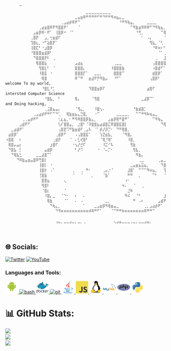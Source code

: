 
```

⠀⠀⠀⠀⠀⠉⠀⠀⠀⠀⠀⠀⠀⠀⠀⠀⠀⠀⠀⠀⠀⠀⠀⠀⠀⠀⠀⠀⠀⠀⠀⠀⠀⠀⠀⠀⠀⠀⠀⠀⠀⠀⠀⠀⠀⠀⠀⠀⠀⠀⠀⠀⠀⠀⠀⠀⠀⠀⠀⠀⠀⠀⠀⠀
⠀⠀⠀⠀⠀⠀⠀⠀⠀⠀⠀⠀⠀⠀⠀⠀⠀⠀⠀⠀⠀⠀⠀⠀⠀⠀⠀⠀⠀⣀⣀⣀⣀⣀⣀⣀⣀⣀⠀⠀⠀⠀⠀⠀⠀⠀⠀⠀⠀⠀⠀⠀⠀⠀⠀⠀⠀⠀⠀⠀⠀⠀⠀⠀
⠀⠀⠀⠀⠀⠀⠀⠀⠀⠀⠀⠀⠀⠀⠀⠀⠀⠀⠀⠀⠀⠀⠀⠀⠀⣀⣤⣶⠿⠛⠛⠛⠛⠋⠛⠙⠛⠛⠻⠶⣦⣄⣀⠀⠀⠀⠀⠀⠀⠀⠀⠀⠀⠀⠀⠀⠀⠀⠀⠀⠀⠀⠀⠀
⠀⠀⠀⠀⠀⠀⠀⠀⠀⠀⠀⠀⠀⠀⠀⠀⠀⠀⠀⠀⢀⣠⣴⡾⠿⠟⠉⠀⠀⠀⠀⠀⠀⠀⠀⠀⠀⠀⠀⠀⠀⠘⠛⠻⢷⣤⡀⠀⠀⠀⠀⣀⣀⣀⡀⠀⠀⠀⠀⠀⠀⠀⠀⠀
⠀⠀⠀⠀⠀⠀⠀⠀⠀⠀⠀⠀⢀⣴⣶⣿⠿⠟⠻⣿⣿⠟⠁⠀⠀⠀⠈⠀⠀⠀⠀⠀⠀⠀⠀⠀⠀⠀⠀⠀⠀⠀⠀⠀⠀⠉⠻⣷⣶⠿⠿⠿⠋⠙⠻⢷⣦⡀⠀⠀⠀⠀⠀⠀
⠀⠀⠀⠀⠀⠀⠀⠀⠀⠀⣠⣶⡿⠿⠂⠟⠁⠀⢸⣿⡿⠒⠀⠈⠁⠀⠀⠀⠀⠀⠀⠀⠀⠀⠀⠀⠀⠀⠀⠀⠀⠀⠀⠀⠀⠀⠀⠘⢛⡀⠀⠀⠀⠀⠀⠀⠉⢿⣶⡄⠀⠀⠀⠀
⠀⠀⠀⠀⠀⠀⠀⠀⠀⢀⣿⡟⠀⠀⣠⡀⢒⣶⣾⠏⠀⠀⠀⠀⠀⠀⠀⠀⠀⠀⠀⠀⠀⠀⠀⠀⠀⠀⠀⠀⠀⠀⠀⠀⠀⠀⠀⠀⠀⠁⠀⠠⡄⠀⠀⠀⠀⠈⢿⣿⡄⠀⠀⠀
⠀⠀⠀⠀⠀⠀⠀⠀⠀⢹⣿⣆⡀⠐⠋⣵⣿⡟⠁⠀⠀⠀⠀⠀⠀⠀⠀⠀⠀⠀⠀⠀⠀⠀⠀⠀⠀⠀⠀⠀⠀⠀⠀⠀⠀⠀⠀⠀⠀⠀⠀⠀⢻⣧⡀⠈⢃⠀⢸⣿⢃⠀⠀⠀
⠀⠀⠀⠀⠀⠀⠀⠀⠀⢸⣿⣏⠃⠐⣰⣿⡿⠀⠀⠀⠀⠀⠀⠀⠀⠀⠀⠀⠀⠀⠀⠀⠀⠀⠀⠀⠀⠀⠀⠀⠀⠀⠀⠀⠀⠀⠀⠀⠀⠀⠀⠀⠀⠘⠿⠶⠆⠃⢸⣿⣾⠀⠀⠀
⠀⠀⠀⠀⠀⠀⠀⠀⠀⠘⣿⣿⣿⣶⣾⡿⠃⠀⠀⠀⠀⠀⠀⠀⠀⠀⠀⠀⠀⠀⠀⠀⠀⠀⠀⠀⠀⠀⠀⠀⠀⠀⠀⠀⠀⠀⠀⠀⠀⠀⠀⠀⠀⠀⠀⠈⠁⢀⣾⣿⡏⠀⠀⠀
⠀⠀⠀⠀⠀⠀⠀⠀⠀⠀⠙⣿⣿⣿⡟⠇⠀⢀⠀⠀⠀⠀⠀⠀⠀⠀⠀⠀⠀⠀⠀⠀⠀⠀⠀⠀⠀⠀⠀⠀⠀⠀⠀⠀⠀⠀⠀⠀⠀⠀⠀⠀⠀⠀⢀⠀⠀⣸⣿⠟⠁⠀⠀⠀
⠀⠀⠀⠀⠀⠀⠀⠀⠀⠀⠀⢿⣿⣿⣧⠀⠀⠀⠀⠀⠀⠀⠀⠀⠀⣠⣴⣦⠀⠀⠀⠀⠀⠀⠀⠀⠀⠀⠀⢀⣀⣀⠀⠀⠀⠀⠀⠀⠀⠀⠀⠀⠀⢠⣿⣿⣿⣿⡁⠀⠀⠀⠀⠀
⠀⠀⠀⠀⠀⠀⠀⠀⠀⠀⠀⠀⢻⣿⣇⠃⠀⠈⠀⠀⠀⠀⠀⠀⠀⣿⣿⣿⡄⠀⠀⠀⠀⠀⠀⠀⠀⠀⠸⣿⣿⣿⣷⠀⠀⠀⠀⠀⠀⠀⠀⠀⠀⠰⣿⣾⠋⠁⠀⠀⠀⠀⠀⠀
⠀⠀⠀⠀⠀⠀⠀⠀⠀⠀⠀⠀⠸⣿⣯⠀⠐⠀⠀⠀⠀⠀⠀⠀⠀⣿⣿⣿⡏⠁⠀⠀⣀⣀⡀⠀⠀⠀⠀⣿⣿⣿⠉⠀⠀⠀⠀⠀⠀⠀⠀⠀⠀⣾⣿⡿⠁⠀⠀⠀⠀⠀⠀⠀
⠀⠀⠀⠀⠀⠀⠀⠀⠀⠀⠀⠀⠀⢿⣿⠀⠀⠀⠀⠀⠀⠀⠀⠀⠀⠿⠉⠛⠀⠀⣶⣼⠟⡛⠻⣷⡤⠀⠀⠘⠋⠁⠀⠀⠀⠀⠀⠀⠀⠀⠀⠀⢠⣿⡿⠃⠀⠀⠀⠀⠀⠀⠀⠀hello, welcome To my world, 
⠀⠀⠀⠀⠀⠀⠀⠀⠀⠀⠀⠀⠀⠘⣿⣇⠘⡁⠀⠀⠀⠀⠀⠀⠀⠀⠀⠀⠀⠀⠹⣿⣿⣶⡿⠏⠀⠀⠀⠀⠀⠀⠀⠀⠀⠀⠀⠀⠀⠀⠀⣴⣿⠏⠀⠀⠀⠀⠀⠀⠀⠀⠀⠀Im intersted Computer Science 
⠀⠀⠀⠀⠀⠀⠀⠀⠀⠀⠀⠀⠀⠀⠘⣿⣧⡀⠀⠃⠀⠀⠀⠀⠀⢿⡄⠀⠀⠀⠀⠈⢻⣿⠀⠀⠀⠀⠀⠀⠀⠀⠀⠀⠀⠀⠀⠀⠀⣀⣼⡿⠉⠁⠀⠀⠀⠀⠀⠀⠀⠀⠀⠀     and Doing hacking,  
⠀⠀⠀⠀⠀⠀⠀⠀⠀⠀⠀⠀⠀⠀⢀⣨⣿⣦⣤⡄⠀⠀⠀⠀⠀⠈⢻⣄⡀⠀⠀⠀⠸⣿⢢⠄⠀⠀⠀⠀⠀⠀⠀⠀⠀⠀⠘⣷⣾⣿⡁⠀⠀⠀⠀⠀⠀⠀⠀⠀⠀⠀⠀⠀
⠀⠀⠀⠀⠀⠀⠀⠀⠀⠀⢀⣠⣴⡾⠟⠛⠋⠉⠙⢁⠀⠀⢿⣷⣶⣦⣄⣙⣿⡀⠀⠀⠐⠉⠀⠀⠀⠀⠀⠀⣀⣀⣀⣀⡀⠀⠀⠉⠉⠛⠻⠷⢶⣤⣀⠀⠀⠀⠀⠀⠀⠀⠀⠀
⠀⠀⠀⠀⠀⠀⢀⢀⣤⡾⠟⠋⠀⠀⠀⠀⠀⠀⠀⢂⣆⣦⡀⠂⠛⠻⠿⣿⣿⡿⣷⣄⡀⠀⠀⠀⠀⣠⣶⡿⢿⠛⣿⠛⠁⠀⠀⠀⠀⠀⠀⠀⠀⠉⠻⢷⣄⠀⠀⠀⠀⠀⠀⠀
⠀⠀⠀⠀⠀⣠⣾⠟⠋⠀⠀⠀⠀⠀⠀⠀⠀⠀⠀⢣⠎⣿⣿⣤⡀⠀⣐⣿⠃⠈⠽⣿⣿⣦⣴⣾⣿⣍⠿⣿⣿⣯⣿⡇⠀⠀⠀⠀⠀⠀⠀⠀⠀⠀⠀⠀⠙⢿⣦⣀⠀⠀⠀⠀
⠀⠀⣀⣴⣾⠟⠁⠀⠀⠀⠀⠀⠀⠀⠀⠀⠀⠀⠀⢠⣿⣟⠩⠛⣷⣶⣾⠏⢀⣠⠧⠀⠈⠁⡾⡜⡽⡉⠂⠀⠙⠛⢿⣿⡀⠀⠀⠀⠀⠀⠀⠀⠀⠀⠀⠀⠀⠀⠉⢻⣦⣄⠀⠀
⠀⣴⣿⡿⠁⠀⠀⠀⠀⠀⠀⠀⠀⠀⠀⠀⠀⠀⢀⣾⡿⠋⠀⠀⠀⠠⢠⣿⣿⣯⠁⠀⠀⠀⢱⣝⣶⣧⡀⠀⠀⠀⠈⠻⣿⡄⠀⠀⠀⠀⠀⠀⠀⠀⠀⠀⠀⠀⠀⠀⠘⠿⣧⠀
⠰⣿⣿⠀⠀⠆⠀⠀⠀⠀⠀⠀⠀⠀⠀⠀⠀⢀⣾⡟⠀⠀⠀⠈⠀⠄⣃⢞⣿⠃⠀⠀⠀⠀⠈⢿⡘⢿⠁⠀⠀⠀⠀⠀⠸⣿⡀⠀⠀⠀⠀⠀⠀⠀⠀⠀⠀⠀⠀⠀⠀⠀⢻⣧
⠀⢿⣿⡤⣤⡆⠀⠀⠀⠀⠀⠀⠀⠀⠀⠀⣰⣿⠏⠀⠀⠀⠀⠀⠐⢢⡜⣚⠏⠀⠀⠀⠀⠀⠀⠸⣍⠊⠧⠀⠀⠀⠀⠀⠀⢻⣷⠀⠀⠀⠀⠀⠀⠀⠀⠀⠀⠀⠀⠀⠀⠀⢸⣷
⠀⠙⣿⣧⠀⡃⠀⠀⠀⠀⠀⠀⠀⠀⣤⣾⡿⠀⠀⠀⠀⠀⠀⠀⠀⠃⡜⠩⠀⠀⠀⠀⠀⠐⠀⠈⠤⡉⠂⠀⠀⠀⠀⠀⠀⠀⢻⣧⡀⠀⠀⠀⠀⠀⠀⠀⠀⠀⠀⠀⠀⢀⣼⣿
⠀⠀⠙⢿⣧⣃⠀⠀⠀⠀⠀⣀⣀⣼⣿⠉⠁⠀⠀⠀⠀⠀⠀⠀⠀⠀⠀⠀⠀⠀⠀⠀⠀⠀⠀⠀⠀⠀⠀⠀⠀⠀⠀⠀⠀⠀⠀⠻⣷⡄⠀⠀⠀⠀⠀⠀⠀⠀⠀⠀⠀⣼⣿⡏
⠀⠀⠀⠀⠙⠿⣷⣤⣶⣤⣿⠿⢛⣿⡇⠀⠀⠀⠀⠀⠀⠀⠀⠀⠀⠀⠀⠀⠀⠀⠀⠀⠀⠀⠀⠀⠀⠀⠀⠀⠀⠀⠀⠀⠀⠀⠀⠀⢀⣀⠀⠀⠀⠀⠀⢀⣤⣀⣀⣤⣾⡿⠛⠀
⠀⠀⠀⠀⠀⠀⠀⠀⠀⠀⠀⠀⢸⣿⡇⠀⠐⠀⠀⠀⠀⠀⠀⠀⠀⠀⠀⠀⠀⠀⠀⠀⠀⠀⠀⠀⠀⠀⠀⠀⠀⠀⠀⠀⠀⣀⣤⣶⣦⣭⣦⡀⠀⠀⠀⠀⠙⣿⣿⠿⠃⠀⠀⠀
⠀⠀⠀⠀⠀⠀⠀⠀⠀⠀⠀⠀⢸⣿⡗⠀⠠⠁⠀⠀⠀⠀⠀⠀⢀⠀⠀⢀⠀⠛⠂⠀⠀⠀⠀⢀⡤⡐⠈⠀⠀⠀⠀⠀⣸⣿⠁⠀⠉⠉⠉⠻⠶⣦⡀⠀⠀⢹⣯⡀⠀⠀⠀⠀
⠀⠀⠀⠀⠀⠀⠀⠀⠀⠀⠀⠀⢘⣿⣷⠀⠀⠀⠀⠀⠀⠀⠀⠀⠈⠀⠀⠈⠀⠀⠀⡀⠀⠀⠀⠈⣷⠁⠀⠀⠀⠀⠀⠀⠛⠛⠀⠀⡀⠀⠀⠀⠀⠉⠃⠀⠀⠈⣿⣇⡄⠀⠀⠀
⠀⠀⠀⠀⠀⠀⠀⠀⠀⠀⠀⠀⠀⣿⣿⣦⠀⠀⠀⠀⠀⢄⠀⠀⠀⠀⠀⠀⠀⠀⠀⠀⠀⠀⠀⠀⠀⠀⠀⠀⠀⠀⠀⠰⠂⠀⠀⠀⠀⠀⠀⠀⠀⠀⠀⠀⠀⠀⢸⣿⣇⠀⠀⠀
⠀⠀⠀⠀⠀⠀⠀⠀⠀⠀⠀⠀⠀⢻⣿⠇⠀⠀⠀⠀⠀⠀⠀⠀⠀⠀⠀⠀⠀⠀⠀⠀⠀⠀⠀⠀⠀⠀⠀⠀⠀⠀⠲⠄⠀⠀⠈⠀⠀⢀⠀⠀⠀⠀⠀⠀⠀⠀⣾⣿⣿⠀⠀⠀
⠀⠀⠀⠀⠀⠀⠀⠀⠀⠀⠀⠀⠀⠈⣿⡆⠀⠀⠀⠀⠀⠈⠀⠀⠀⠀⠀⠀⠀⠀⠀⠀⠀⠀⠀⠀⠀⠀⠀⠀⠀⠀⠀⠀⣘⠷⠀⠀⠀⠀⠀⠀⠀⠀⠀⠀⠀⠀⣿⣿⠏⠀⠀⠀
⠀⠀⠀⠀⠀⠀⠀⠀⠀⠀⠀⠀⠀⠀⠸⣿⡄⣀⠀⠀⠈⠑⠂⠀⠀⠆⠀⠀⠄⠀⠀⠀⠀⠀⠀⠀⠀⠀⠀⠀⠀⠀⠀⠻⠮⠀⠀⠈⠃⠀⠀⠀⠀⠀⠀⠀⠀⣸⡟⠁⠀⠀⠀⠀
⠀⠀⠀⠀⠀⠀⠀⠀⠀⠀⠀⠀⠀⠀⠀⢿⣷⠀⠀⠀⠀⠈⠁⠀⠀⠄⠀⠠⠀⠀⠀⠀⠀⠀⠀⠀⣀⡀⠀⠀⠀⠀⠀⠀⠀⠀⠛⠀⠠⠆⠀⠀⠀⠀⠀⣠⣾⠟⠁⠀⠀⠀⠀⠀
⠀⠀⠀⠀⠀⠀⠀⠀⠀⠀⠀⠀⠀⠀⠀⠀⠙⢷⣄⡀⠀⠀⠀⠀⠀⠀⠀⠀⠁⠀⠀⠀⣀⣠⣶⡿⠻⢿⣶⣤⣀⠀⠀⠀⠀⠀⠀⠀⠀⠀⢀⡀⣠⣴⡾⠟⠁⠀⠀⠀⠀⠀⠀⠀
⠀⠀⠀⠀⠀⠀⠀⠀⠀⠀⠀⠀⠀⠀⠀⠀⠀⠀⠙⠻⠶⠶⠶⠶⠶⠶⠶⠶⠶⠶⠾⠿⠛⠋⠁⠀⠀⠀⠈⠉⠛⠛⠷⠶⠶⠶⠶⠶⠶⠶⠿⠛⠛⠉⠀⠀⠀⠀⠀⠀⠀⠀⠀⠀
⠀⠀⠀⠀⠀⠀⠀⠀⠀⠀⠀⠀⠀⠀⠀⠀⠀⠀⠀⠀⠀⠀⠀⠀⠀⠀⠀⠀⠀⠀⠀⠀⠀⠀⠀⠀⠀⠀⠀⠀⠀⠀⠀⠀⠀⠀⠀⠀⠀⠀⠀⠀⠀⠀⠀⠀⠀⠀⠀⠀⠀⠀⠀⠀
⠀⠀⠀⠀⠀⠀⠀⠀⠀⠀⠀⠀⠀⠀⠀⠀⠀⠀⢠⣄⡀⣀⣀⣠⣀⡀⣀⡀⢀⠀⠀⠀⠀⠀⠀⠀⠀⠀⠀⢄⣠⣤⣀⣀⣀⢀⣀⡀⣀⣀⣠⣤⡀⠀⠀⠀⠀⠀⠀⠀⠀⠀⠀⠀

⠀⠀⠀⠀⠀⠀⠀⠀⠀⠀⠀⠀⠀⠀⠀⠀⠀⠀⠀⠀⠀⠀⠀⠀⠀⠀⠀⠀⠀
```
## 🌐 Socials:
[![Twitter](https://img.shields.io/badge/Twitter-%231DA1F2.svg?logo=Twitter&logoColor=white)](https://twitter.com/@khawla-abdulsattar) [![YouTube](https://img.shields.io/badge/YouTube-%23FF0000.svg?logo=YouTube&logoColor=white)](https://youtube.com/@BugsWired) 

<h3 align="left">Languages and Tools:</h3>
<p align="left"> <a href="https://developer.android.com" target="_blank" rel="noreferrer"> <img src="https://raw.githubusercontent.com/devicons/devicon/master/icons/android/android-original-wordmark.svg" alt="android" width="40" height="40"/> </a> <a href="https://www.gnu.org/software/bash/" target="_blank" rel="noreferrer"> <img src="https://www.vectorlogo.zone/logos/gnu_bash/gnu_bash-icon.svg" alt="bash" width="40" height="40"/> </a> <a href="https://www.docker.com/" target="_blank" rel="noreferrer"> <img src="https://raw.githubusercontent.com/devicons/devicon/master/icons/docker/docker-original-wordmark.svg" alt="docker" width="40" height="40"/> </a>  <a href="https://git-scm.com/" target="_blank" rel="noreferrer"> <img src="https://www.vectorlogo.zone/logos/git-scm/git-scm-icon.svg" alt="git" width="40" height="40"/> </a> <a href="https://www.java.com" target="_blank" rel="noreferrer"> <img src="https://raw.githubusercontent.com/devicons/devicon/master/icons/java/java-original.svg" alt="java" width="40" height="40"/> </a> <a href="https://developer.mozilla.org/en-US/docs/Web/JavaScript" target="_blank" rel="noreferrer"> <img src="https://raw.githubusercontent.com/devicons/devicon/master/icons/javascript/javascript-original.svg" alt="javascript" width="40" height="40"/> </a> <a href="https://www.linux.org/" target="_blank" rel="noreferrer"> <img src="https://raw.githubusercontent.com/devicons/devicon/master/icons/linux/linux-original.svg" alt="linux" width="40" height="40"/> <a href="https://www.mysql.com/" target="_blank" rel="noreferrer"> <img src="https://raw.githubusercontent.com/devicons/devicon/master/icons/mysql/mysql-original-wordmark.svg" alt="mysql" width="40" height="40"/> </a> <a href="https://www.php.net" target="_blank" rel="noreferrer"> <img src="https://raw.githubusercontent.com/devicons/devicon/master/icons/php/php-original.svg" alt="php" width="40" height="40"/> </a> <a href="https://www.python.org" target="_blank" rel="noreferrer"> <img src="https://raw.githubusercontent.com/devicons/devicon/master/icons/python/python-original.svg" alt="python" width="40" height="40"/> </a> </p>


# 📊 GitHub Stats:
![](https://github-readme-stats.vercel.app/api?username=khawla-abdulsattar&theme=gotham&hide_border=false&include_all_commits=false&count_private=false)<br/>
![](https://github-readme-streak-stats.herokuapp.com/?user=khawla-abdulsattar&theme=gotham&hide_border=false)<br/>
![](https://github-readme-stats.vercel.app/api/top-langs/?username=khawla-abdulsattar&theme=gotham&hide_border=false&include_all_commits=false&count_private=false&layout=compact)

<!-- Proudly created with GPRM ( https://gprm.itsvg.in ) -->




